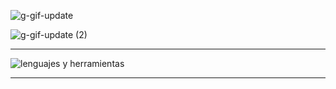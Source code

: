 

![g-gif-update](https://user-images.githubusercontent.com/63472933/130620596-76cb0df2-4f5f-4ee6-b45b-c0f8d40875ea.gif)

![g-gif-update (2)](https://user-images.githubusercontent.com/63472933/130620729-1b631d65-81d2-48a4-85cb-1404a929f243.gif)




<hr>

![lenguajes y herramientas](https://user-images.githubusercontent.com/63472933/130618981-7fe75dc4-dce0-4cbc-901b-51dac67709dd.png)




<hr>





